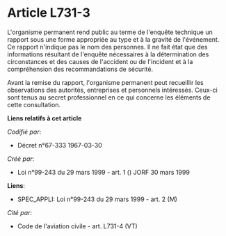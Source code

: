 # Article L731-3

L'organisme permanent rend public au terme de l'enquête technique un rapport sous une forme appropriée au type et à la
gravité de l'événement. Ce rapport n'indique pas le nom des personnes. Il ne fait état que des informations résultant de
l'enquête nécessaires à la détermination des circonstances et des causes de l'accident ou de l'incident et à la compréhension
des recommandations de sécurité.

Avant la remise du rapport, l'organisme permanent peut recueillir les observations des autorités, entreprises et personnels
intéressés. Ceux-ci sont tenus au secret professionnel en ce qui concerne les éléments de cette consultation.

**Liens relatifs à cet article**

_Codifié par_:

  - Décret n°67-333 1967-03-30

_Créé par_:

  - Loi n°99-243 du 29 mars 1999 - art. 1 () JORF 30 mars 1999

**Liens**:

  - SPEC_APPLI: Loi n°99-243 du 29 mars 1999 - art. 2 (M)

_Cité par_:

  - Code de l'aviation civile - art. L731-4 (VT)
